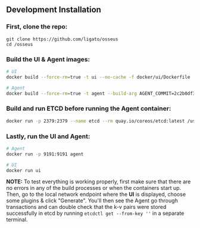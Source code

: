## Development Installation

### First, clone the repo:
```
git clone https://github.com/ligato/osseus
cd /osseus
```
### Build the UI & Agent images:<br/>
```bash
# UI
docker build --force-rm=true -t ui --no-cache -f docker/ui/Dockerfile .

# Agent
docker build --force-rm=true -t agent --build-arg AGENT_COMMIT=2c2b0df32201c9bc814a167e0318329c78165b5c --no-cache -f docker/agent/Dockerfile .
```

### Build and run ETCD **before** running the Agent container:
```bash
docker run -p 2379:2379 --name etcd --rm quay.io/coreos/etcd:latest /usr/local/bin/etcd -advertise-client-urls http://0.0.0.0:2379 -listen-client-urls http://0.0.0.0:2379
```

### Lastly, run the UI and Agent:
```bash
# Agent
docker run -p 9191:9191 agent

# UI
docker run ui
```

**NOTE:**
To test everything is working properly, first make sure that there are no errors in any of the build processes or when the containers start up. Then, go to the local network endpoint where the **UI** is displayed, choose some plugins & click "Generate". You'll then see the Agent go through transactions and can double check that the k-v pairs were stored successfully in etcd by running ```etcdctl get --from-key ''``` in a separate terminal.